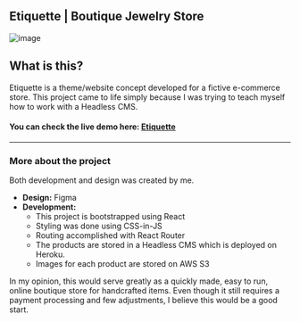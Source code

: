 ## Etiquette | Boutique Jewelry Store 
![image](https://res.cloudinary.com/andreastx/image/upload/v1637962902/etiquette_9fd34cc6f3.png)

## What is this?
Etiquette is a theme/website concept developed for a fictive e-commerce store. This project came to life simply because I was trying to teach myself how to work with a Headless CMS.



#### You can check the live demo here: [Etiquette](https://etiquette-six.vercel.app)

---
### More about the project
Both development and design was created by me. 
* **Design:** Figma
* **Development:** 
  * This project is bootstrapped using React
  * Styling was done using CSS-in-JS
  * Routing accomplished with React Router
  * The products are stored in a Headless CMS which is deployed on Heroku.
  * Images for each product are stored on AWS S3

In my opinion, this would serve greatly as a quickly made, easy to run, online boutique store for handcrafted items.
Even though it still requires a payment processing and few adjustments, I believe this would be a good start.

